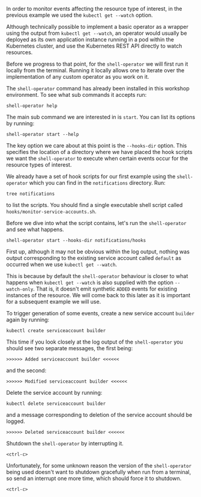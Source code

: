 In order to monitor events affecting the resource type of interest, in the previous example we used the ``kubectl get --watch`` option.

Although technically possible to implement a basic operator as a wrapper using the output from ``kubectl get --watch``, an operator would usually be deployed as its own application instance running in a pod within the Kubernetes cluster, and use the Kubernetes REST API directly to watch resources.

Before we progress to that point, for the ``shell-operator`` we will first run it locally from the terminal. Running it locally allows one to iterate over the implementation of any custom operator as you work on it.

The ``shell-operator`` command has already been installed in this workshop environment. To see what sub commands it accepts run:

```execute
shell-operator help
```

The main sub command we are interested in is ``start``. You can list its options by running:

```execute
shell-operator start --help
```

The key option we care about at this point is the ``--hooks-dir`` option. This specifies the location of a directory where we have placed the hook scripts we want the ``shell-operator`` to execute when certain events occur for the resource types of interest.

We already have a set of hook scripts for our first example using the ``shell-operator`` which you can find in the ``notifications`` directory. Run:

```execute
tree notifications
```

to list the scripts. You should find a single executable shell script called ``hooks/monitor-service-accounts.sh``.

Before we dive into what the script contains, let's run the ``shell-operator`` and see what happens.

```execute-1
shell-operator start --hooks-dir notifications/hooks
```

First up, although it may not be obvious within the log output, nothing was output corresponding to the existing service account called ``default`` as occurred when we use ``kubectl get --watch``.

This is because by default the ``shell-operator`` behaviour is closer to what happens when ``kubectl get --watch`` is also supplied with the option ``--watch-only``. That is, it doesn't emit synthetic ``ADDED`` events for existing instances of the resource. We will come back to this later as it is important for a subsequent example we will use.

To trigger generation of some events, create a new service account ``builder`` again by running:

```execute-2
kubectl create serviceaccount builder
```

This time if you look closely at the log output of the ``shell-operator`` you should see two separate messages, the first being:

```
>>>>>> Added serviceaccount builder <<<<<<
```

and the second:

```
>>>>>> Modified serviceaccount builder <<<<<<
```

Delete the service account by running:

```execute-2
kubectl delete serviceaccount builder
```

and a message corresponding to deletion of the service account should be logged.

```
>>>>>> Deleted serviceaccount builder <<<<<<
```

Shutdown the ``shell-operator`` by interrupting it.

```execute-1
<ctrl-c>
```

Unfortunately, for some unknown reason the version of the ``shell-operator`` being used doesn't want to shutdown gracefully when run from a terminal, so send an interrupt one more time, which should force it to shutdown.

```execute-1
<ctrl-c>
```
